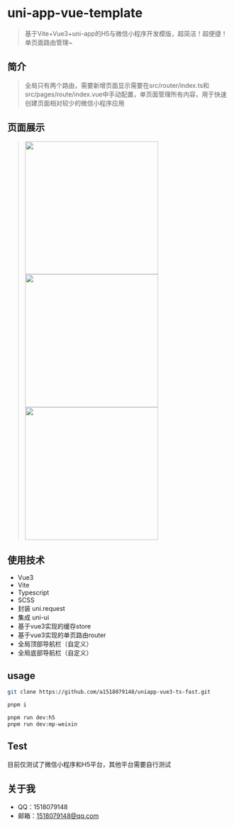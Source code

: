 # uni-app-vue-template
> 基于Vite+Vue3+uni-app的H5与微信小程序开发模版，超简洁！超便捷！单页面路由管理~

## 简介

> 全局只有两个路由，需要新增页面显示需要在src/router/index.ts和src/pages/route/index.vue中手动配置，单页面管理所有内容，用于快速创建页面相对较少的微信小程序应用

## 页面展示

> <img src="https://easypicker.file.sugarat.top/easypicker2/63208ab112c67d3062a6d4da/cac6891ac7ded5e3cadc48e2e2d94a2f/%E5%8A%A0%E8%BD%BD%E9%A1%B5.png~imagePreview?e=1663120362&token=17iBaqCDcWUjh-6fUN4KWy3hm7HydYm5Fc1ruakj:qOApMdmBPnuFHspiC3Ff1Ohys6A=" width="300px">
> <img src="https://easypicker.file.sugarat.top/easypicker2/63208ab112c67d3062a6d4da/b9bc2fda526121a7debb9e7408c61f7d/%E9%A6%96%E9%A1%B5.png~imagePreview?e=1663120362&token=17iBaqCDcWUjh-6fUN4KWy3hm7HydYm5Fc1ruakj:Ij2xZjZCZJoLg7EOtikhrEwyMcs=" width="300px">
> <img src="https://easypicker.file.sugarat.top/easypicker2/63208ab112c67d3062a6d4da/aafd76215f6dbe2313537b967fe07539/%E7%94%A8%E6%88%B7%E9%A1%B5.png~imagePreview?e=1663120362&token=17iBaqCDcWUjh-6fUN4KWy3hm7HydYm5Fc1ruakj:eeSwlDCAa6XGuDSJfUdqPlZ2sOo=" width="300px">

## 使用技术
- Vue3
- Vite
- Typescript
- SCSS
- 封装 uni.request
- 集成 uni-ui
- 基于vue3实现的缓存store
- 基于vue3实现的单页路由router
- 全局顶部导航栏（自定义）
- 全局底部导航栏（自定义）


## usage

```bash
git clone https://github.com/a1518079148/uniapp-vue3-ts-fast.git

pnpm i

pnpm run dev:h5
pnpm run dev:mp-weixin
```

## Test
目前仅测试了微信小程序和H5平台，其他平台需要自行测试

## 关于我
- QQ：1518079148
- 邮箱：1518079148@qq.com